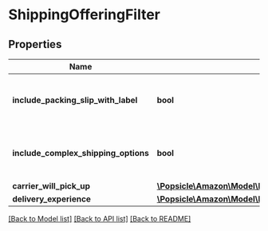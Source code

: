 # ShippingOfferingFilter

## Properties
Name | Type | Description | Notes
------------ | ------------- | ------------- | -------------
**include_packing_slip_with_label** | **bool** | When true, include a packing slip with the label. | [optional] 
**include_complex_shipping_options** | **bool** | When true, include complex shipping options. | [optional] 
**carrier_will_pick_up** | [**\Popsicle\Amazon\Model\MerchantFulfillment\CarrierWillPickUpOption**](CarrierWillPickUpOption.md) |  | [optional] 
**delivery_experience** | [**\Popsicle\Amazon\Model\MerchantFulfillment\DeliveryExperienceOption**](DeliveryExperienceOption.md) |  | [optional] 

[[Back to Model list]](../../README.md#documentation-for-models) [[Back to API list]](../../README.md#documentation-for-api-endpoints) [[Back to README]](../../README.md)

